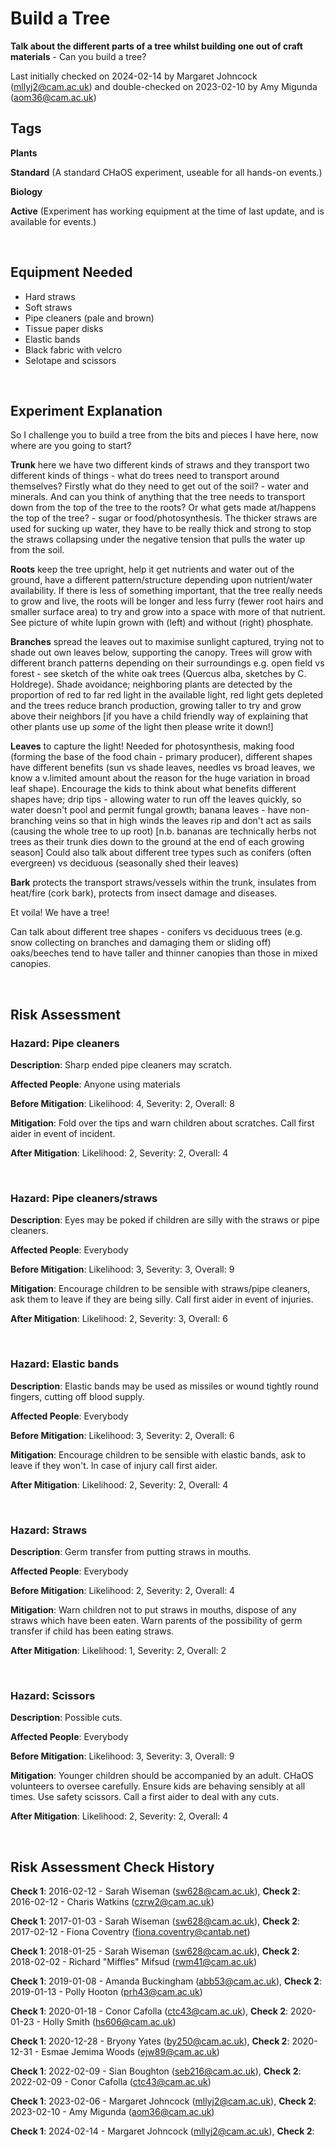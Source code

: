 # Build a Tree

**Talk about the different parts of a tree whilst building one out of craft materials** - Can you build a tree?

Last initially checked on 2024-02-14 by Margaret Johncock (mllyj2@cam.ac.uk) and double-checked on 2023-02-10 by Amy Migunda (aom36@cam.ac.uk)

## Tags
<!--- Start Tags (DO NOT REMOVE THIS COMMENT) --->

**Plants**

**Standard** (A standard CHaOS experiment, useable for all hands-on events.)

**Biology**

**Active** (Experiment has working equipment at the time of last update, and is available for events.)
<!--- End Tags (DO NOT REMOVE THIS COMMENT) --->

<br/>

## Equipment Needed 
- Hard straws
- Soft straws
- Pipe cleaners (pale and brown)
- Tissue paper disks
- Elastic bands
- Black fabric with velcro
- Selotape and scissors

<br/>

## Experiment Explanation 

So I challenge you to build a tree from the bits and pieces I have here, now where are you going to start?

**Trunk** here we have two different kinds of straws and they transport two different kinds of things - what do trees need to transport around themselves? Firstly what do they need to get out of the soil? - water and minerals. And can you think of anything that the tree needs to transport down from the top of the tree to the roots? Or what gets made at/happens the top of the tree? - sugar or food/photosynthesis. The thicker straws are used for sucking up water, they have to be really thick and strong to stop the straws collapsing under the negative tension that pulls the water up from the soil. 

**Roots** keep the tree upright, help it get nutrients and water out of the ground, have a different pattern/structure depending upon nutrient/water availability. If there is less of something important, that the tree really needs to grow and live, the roots will be longer and less furry (fewer root hairs and smaller surface area) to try and grow into a space with more of that nutrient. See picture of white lupin grown with (left) and without (right) phosphate.

**Branches** spread the leaves out to maximise sunlight captured, trying not to shade out own leaves below, supporting the canopy. Trees will grow with different branch patterns depending on their surroundings e.g. open field vs forest - see sketch of the white oak trees (Quercus alba, sketches by C. Holdrege). Shade avoidance; neighboring plants are detected by the proportion of red to far red light in the available light, red light gets depleted and the trees reduce branch production, growing taller to try and grow above their neighbors [if you have a child friendly way of explaining that other plants use up *some* of the light then please write it down!]

**Leaves** to capture the light! Needed for photosynthesis, making food (forming the base of the food chain - primary producer), different shapes have different benefits (sun vs shade leaves, needles vs broad leaves, we know a v.limited amount about the reason for the huge variation in broad leaf shape). Encourage the kids to think about what benefits different shapes have; drip tips - allowing water to run off the leaves quickly, so water doesn't pool and permit fungal growth; banana leaves - have non-branching veins so that in high winds the leaves rip and don't act as sails (causing the whole tree to up root) [n.b. bananas are technically herbs not trees as their trunk dies down to the ground at the end of each growing season] Could also talk about different tree types such as conifers (often evergreen) vs deciduous (seasonally shed their leaves)

**Bark** protects the transport straws/vessels within the trunk, insulates from heat/fire (cork bark), protects from insect damage and diseases. 

Et voila! We have a tree!

Can talk about different tree shapes - conifers vs deciduous trees (e.g. snow collecting on branches and damaging them or sliding off) oaks/beeches tend to have taller and thinner canopies than those in mixed canopies. 

<br/>

## Risk Assessment

### **Hazard**: Pipe cleaners

**Description**: Sharp ended pipe cleaners may scratch.

**Affected People**: Anyone using materials

**Before Mitigation**: Likelihood: 4, Severity: 2, Overall: 8

**Mitigation**: Fold over the tips and warn children about scratches.
Call first aider in event of incident.

**After Mitigation**: Likelihood: 2, Severity: 2, Overall: 4

<br/>

### **Hazard**: Pipe cleaners/straws

**Description**: Eyes may be poked if children are silly with the straws or pipe cleaners.

**Affected People**: Everybody

**Before Mitigation**: Likelihood: 3, Severity: 3, Overall: 9

**Mitigation**: Encourage children to be sensible with straws/pipe cleaners, ask them to leave if they are being silly.
Call first aider in event of injuries.

**After Mitigation**: Likelihood: 2, Severity: 3, Overall: 6

<br/>

### **Hazard**: Elastic bands

**Description**: Elastic bands may be used as missiles or wound tightly round fingers, cutting off blood supply.

**Affected People**: Everybody

**Before Mitigation**: Likelihood: 3, Severity: 2, Overall: 6

**Mitigation**: Encourage children to be sensible with elastic bands, ask to leave if they won't.
In case of injury call first aider.

**After Mitigation**: Likelihood: 2, Severity: 2, Overall: 4

<br/>

### **Hazard**: Straws

**Description**: Germ transfer from putting straws in mouths.

**Affected People**: Everybody

**Before Mitigation**: Likelihood: 2, Severity: 2, Overall: 4

**Mitigation**: Warn children not to put straws in mouths, dispose of any straws which have been eaten.
Warn parents of the possibility of germ transfer if child has been eating straws.

**After Mitigation**: Likelihood: 1, Severity: 2, Overall: 2

<br/>

### **Hazard**: Scissors

**Description**: Possible cuts.

**Affected People**: Everybody

**Before Mitigation**: Likelihood: 3, Severity: 3, Overall: 9

**Mitigation**: Younger children should be accompanied by an adult. CHaOS volunteers to oversee carefully. Ensure kids are behaving sensibly at all times. Use safety scissors. Call a first aider to deal with any cuts.

**After Mitigation**: Likelihood: 2, Severity: 2, Overall: 4

<br/>

## Risk Assessment Check History 

**Check 1**: 2016-02-12 - Sarah Wiseman (sw628@cam.ac.uk), **Check 2**: 2016-02-12 - Charis Watkins (czrw2@cam.ac.uk)

**Check 1**: 2017-01-03 - Sarah Wiseman (sw628@cam.ac.uk), **Check 2**: 2017-02-12 - Fiona Coventry (fiona.coventry@cantab.net)

**Check 1**: 2018-01-25 - Sarah Wiseman (sw628@cam.ac.uk), **Check 2**: 2018-02-02 - Richard "Miffles" Mifsud (rwm41@cam.ac.uk)

**Check 1**: 2019-01-08 - Amanda Buckingham (abb53@cam.ac.uk), **Check 2**: 2019-01-13 - Polly Hooton (prh43@cam.ac.uk)

**Check 1**: 2020-01-18 - Conor Cafolla (ctc43@cam.ac.uk), **Check 2**: 2020-01-23 - Holly Smith (hs606@cam.ac.uk)

**Check 1**: 2020-12-28 - Bryony Yates (by250@cam.ac.uk), **Check 2**: 2020-12-31 - Esmae Jemima Woods (ejw89@cam.ac.uk)

**Check 1**: 2022-02-09 - Sian Boughton (seb216@cam.ac.uk), **Check 2**: 2022-02-09 - Conor Cafolla (ctc43@cam.ac.uk)

**Check 1**: 2023-02-06 - Margaret Johncock (mllyj2@cam.ac.uk), **Check 2**: 2023-02-10 - Amy Migunda (aom36@cam.ac.uk)

**Check 1**: 2024-02-14 - Margaret Johncock (mllyj2@cam.ac.uk), **Check 2**: 
 
